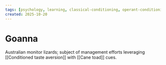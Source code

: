 ```yaml
---
tags: [psychology, learning, classical-conditioning, operant-conditioning, observational-learning, cognition]
created: 2025-10-20
---
```

# Goanna

Australian monitor lizards; subject of management efforts leveraging [[Conditioned taste aversion]] with [[Cane toad]] cues.
